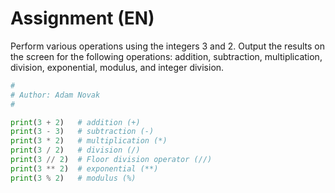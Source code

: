 # Assignment (EN)

Perform various operations using the integers 3 and 2. Output the results on the screen for the following operations: 
addition, subtraction, multiplication, division, exponential, modulus, and integer division.

```python
#
# Author: Adam Novak
#

print(3 + 2)   # addition (+)
print(3 - 3)   # subtraction (-)
print(3 * 2)   # multiplication (*)
print(3 / 2)   # division (/)
print(3 // 2)  # Floor division operator (//)
print(3 ** 2)  # exponential (**)
print(3 % 2)   # modulus (%)
```